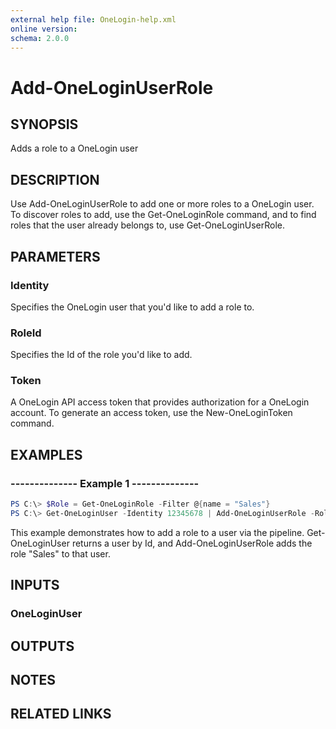 ```yaml
---
external help file: OneLogin-help.xml
online version: 
schema: 2.0.0
---
```


# Add-OneLoginUserRole

## SYNOPSIS
Adds a role to a OneLogin user

## DESCRIPTION
Use Add-OneLoginUserRole to add one or more roles to a OneLogin user. To discover roles to add, use the Get-OneLoginRole command, and to find roles that the user already belongs to, use Get-OneLoginUserRole.

## PARAMETERS
### Identity
Specifies the OneLogin user that you'd like to add a role to.

### RoleId
Specifies the Id of the role you'd like to add.

### Token
A OneLogin API access token that provides authorization for a OneLogin account. To generate an access token, use the New-OneLoginToken command.

## EXAMPLES
### --------------  Example 1  --------------

```powershell
PS C:\> $Role = Get-OneLoginRole -Filter @{name = "Sales"}
PS C:\> Get-OneLoginUser -Identity 12345678 | Add-OneLoginUserRole -RoleId $Role.id -Token $Token
```
This example demonstrates how to add a role to a user via the pipeline. Get-OneLoginUser returns a user by Id, and Add-OneLoginUserRole adds the role "Sales" to that user.

## INPUTS
### OneLoginUser

## OUTPUTS

## NOTES

## RELATED LINKS
